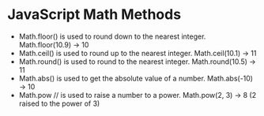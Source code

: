 # JavaScript Math Methods


- Math.floor() is used to round down to the nearest integer. Math.floor(10.9) -> 10
- Math.ceil() is used to round up to the nearest integer. Math.ceil(10.1) -> 11
- Math.round() is used to round to the nearest integer. Math.round(10.5) -> 11
- Math.abs() is used to get the absolute value of a number. Math.abs(-10) -> 10
- Math.pow // is used to raise a number to a power. Math.pow(2, 3) -> 8 (2 raised to the power of 3)